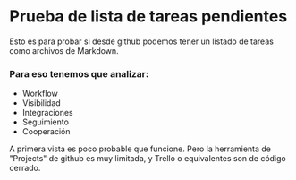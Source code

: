 # Prueba de lista de tareas pendientes
Esto es para probar si desde github podemos tener un listado de tareas como archivos de Markdown. 

### Para eso tenemos que analizar:
- Workflow
- Visibilidad
- Integraciones
- Seguimiento
- Cooperación

A primera vista es poco probable que funcione. Pero la herramienta de "Projects" de github es muy limitada, y Trello o equivalentes son de código cerrado. 
